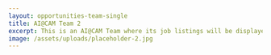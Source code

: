 ```yaml
---
layout: opportunities-team-single
title: AI@CAM Team 2
excerpt: This is an AI@CAM Team where its job listings will be displayed
image: /assets/uploads/placeholder-2.jpg
---
```

